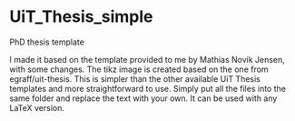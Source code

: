 # UiT_Thesis_simple
PhD thesis template

I made it based on the template provided to me by Mathias Novik Jensen, with some changes. The tikz image is created based on the one from egraff/uit-thesis. This is simpler than the other available UiT Thesis templates and more straightforward to use. Simply put all the files into the same folder and replace the text with your own. It can be used with any LaTeX version.
